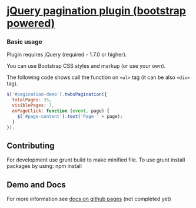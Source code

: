 # [jQuery pagination plugin (bootstrap powered)](http://esimakin.github.io/twbs-pagination/)

### Basic usage ###

Plugin requires jQuery (required - 1.7.0 or higher).

You can use Bootstrap CSS styles and markup (or use your own).

The following code shows call the function on `<ul>` tag (it can be also `<div>` tag).

```javascript
$('#pagination-demo').twbsPagination({
  totalPages: 35,
  visiblePages: 7,
  onPageClick: function (event, page) {
    $('#page-content').text('Page ' + page);
  }
});
```

## Contributing
For development use grunt build to make minified file.
To use grunt install packages by using: npm install

## Demo and Docs
For more information see [docs on github pages](http://esimakin.github.io/twbs-pagination/) (not completed yet)
